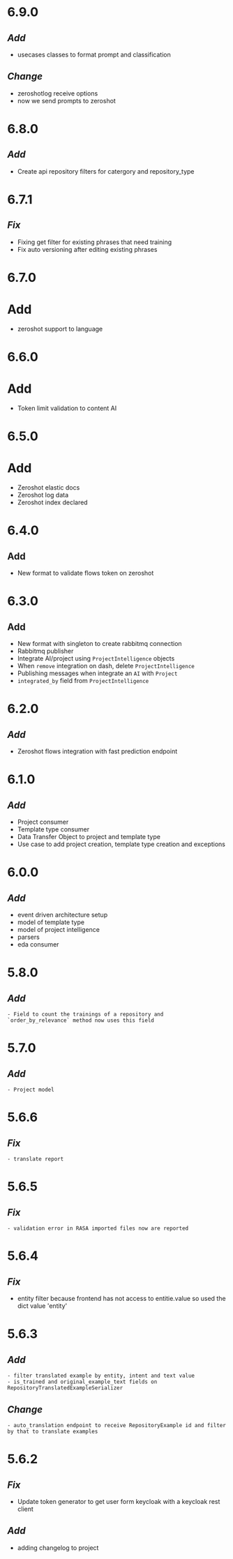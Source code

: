 # 6.9.0
## *Add*
  - usecases classes to format prompt and classification

## *Change*
  - zeroshotlog receive options
  - now we send prompts to zeroshot

# 6.8.0
## *Add*
  - Create api repository filters for catergory and repository_type

# 6.7.1
## *Fix*
  - Fixing get filter for existing phrases that need training
  - Fix auto versioning after editing existing phrases

# 6.7.0
# Add
  - zeroshot support to language
# 6.6.0
# Add
  - Token limit validation to content AI

# 6.5.0
# Add
  - Zeroshot elastic docs
  - Zeroshot log data
  - Zeroshot index declared

# 6.4.0
## Add
  - New format to validate flows token on zeroshot

# 6.3.0
## Add
  - New format with singleton to create rabbitmq connection
  - Rabbitmq publisher
  - Integrate AI/project using `ProjectIntelligence` objects
  - When `remove` integration on dash, delete `ProjectIntelligence`
  - Publishing messages when integrate an `AI` with `Project`
  - `integrated_by` field from `ProjectIntelligence`

# 6.2.0
## *Add*
  - Zeroshot flows integration with fast prediction endpoint

# 6.1.0
## *Add*
- Project consumer
- Template type consumer
- Data Transfer Object to project and template type
- Use case to add project creation, template type creation and exceptions

# 6.0.0
## *Add*
  - event driven architecture setup
  - model of template type
  - model of project intelligence
  - parsers
  - eda consumer
  

# 5.8.0
  ## *Add*
    - Field to count the trainings of a repository and `order_by_relevance` method now uses this field

# 5.7.0
  ## *Add*
    - Project model

# 5.6.6
  ## *Fix*
    - translate report

# 5.6.5
  ## *Fix*
    - validation error in RASA imported files now are reported

# 5.6.4

  ## *Fix*
   - entity filter because frontend has not access to entitie.value so used the dict value 'entity'

# 5.6.3

  ## *Add*
    - filter translated example by entity, intent and text value
    - is_trained and original_example_text fields on RepositoryTranslatedExampleSerializer
  
  ## *Change*
    - auto_translation endpoint to receive RepositoryExample id and filter by that to translate examples

# 5.6.2

## *Fix*
  - Update token generator to get user form keycloak with a keycloak rest client

## *Add*
  - adding changelog to project
